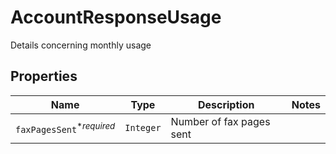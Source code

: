 

# AccountResponseUsage

Details concerning monthly usage

## Properties

| Name | Type | Description | Notes |
|------------ | ------------- | ------------- | -------------|
| `faxPagesSent`<sup>*_required_</sup> | ```Integer``` |  Number of fax pages sent  |  |



